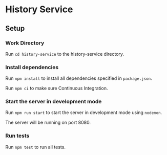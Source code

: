 # History Service

## Setup

### Work Directory

Run `cd history-service` to the history-service directory.

### Install dependencies

Run `npm install` to install all dependencies specified in `package.json`.

Run `npm ci` to make sure Continuous Integration.

### Start the server in development mode

Run `npm run start` to start the server in development mode using `nodemon`. 

The server will be running on port 8080.

### Run tests

Run `npm test` to run all tests.
